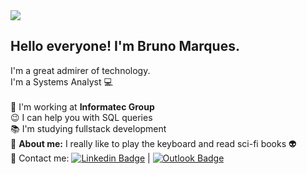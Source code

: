 <img width="auto" src="https://c7.uihere.com/files/920/519/697/abstract-php-c-analytics-thumb.jpg">

## Hello everyone! I'm Bruno Marques.
I'm a great admirer of technology.
<br/> I'm a Systems Analyst :computer:
<br/>
<br/>:muscle: I'm working at **Informatec Group**
<br/>:wink: I can help you with SQL queries
<br/>:books: I'm studying fullstack development
<br/>:musical_keyboard: **About me:** I really like to play the keyboard and read sci-fi books :alien:
<br/>:e-mail: Contact me: [![Linkedin Badge](https://img.shields.io/badge/-BrunoMarques-blue?style=flat-square&logo=Linkedin&logoColor=white&link=https://www.linkedin.com/in/buenobruno/)](https://www.linkedin.com/in/buenobruno/) | [![Outlook Badge](https://img.shields.io/badge/-bruno.b.marques@hotmail.com-darkblue?style=flat-square&logo=Microsoft&logoColor=white&link=mailto:bruno.b.marques@hotmail.com)](mailto:bruno.b.marques@hotmail.com)
